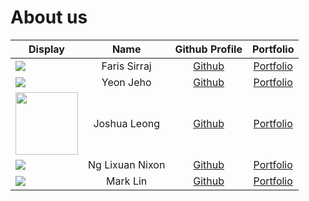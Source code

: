 # About us

| Display                                             |      Name       |              Github Profile              |               Portfolio               |
|-----------------------------------------------------|:---------------:|:----------------------------------------:|:-------------------------------------:|
| ![](https://via.placeholder.com/100.png?text=Photo) |  Faris Sirraj   | [Github](https://github.com/farissirraj) | [Portfolio](docs/team/farissirraj.md) |
| ![](https://via.placeholder.com/100.png?text=Photo) |    Yeon Jeho    |   [Github](https://github.com/ICubE-)    |    [Portfolio](docs/team/jeho.md)     |
| <img src="images/joshua.jpg" width=100 height=100>  |  Joshua Leong   | [Github](https://github.com/J0shuaLeong) | [Portfolio](docs/team/j0shualeong.md) |
| ![](https://via.placeholder.com/100.png?text=Photo) | Ng Lixuan Nixon |      [Github](https://github.com/)       |   [Portfolio](docs/team/johndoe.md)   |
| ![](https://via.placeholder.com/100.png?text=Photo) |    Mark Lin     |      [Github](https://github.com/)       |   [Portfolio](docs/team/johndoe.md)   |

